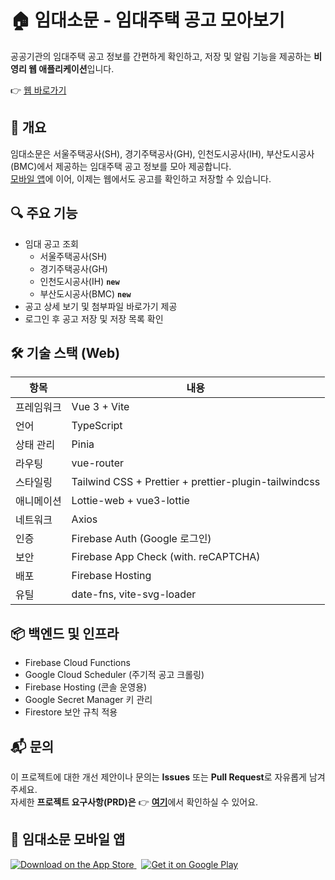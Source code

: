 # 🏠 임대소문 - 임대주택 공고 모아보기

공공기관의 임대주택 공고 정보를 간편하게 확인하고, 저장 및 알림 기능을 제공하는 **비영리 웹 애플리케이션**입니다.

👉 [웹 바로가기](https://imdaesomun.web.app/)

## 📌 개요

임대소문은 서울주택공사(SH), 경기주택공사(GH), 인천도시공사(IH), 부산도시공사(BMC)에서 제공하는 임대주택 공고 정보를 모아 제공합니다.  
[모바일 앱](https://github.com/gijang-jmj/imdaesomun)에 이어, 이제는 웹에서도 공고를 확인하고 저장할 수 있습니다.

## 🔍 주요 기능

- 임대 공고 조회
  - 서울주택공사(SH)
  - 경기주택공사(GH)
  - 인천도시공사(IH) **`new`**
  - 부산도시공사(BMC) **`new`**
- 공고 상세 보기 및 첨부파일 바로가기 제공
- 로그인 후 공고 저장 및 저장 목록 확인

## 🛠️ 기술 스택 (Web)

| 항목       | 내용                                                  |
| ---------- | ----------------------------------------------------- |
| 프레임워크 | Vue 3 + Vite                                          |
| 언어       | TypeScript                                            |
| 상태 관리  | Pinia                                                 |
| 라우팅     | vue-router                                            |
| 스타일링   | Tailwind CSS + Prettier + prettier-plugin-tailwindcss |
| 애니메이션 | Lottie-web + vue3-lottie                              |
| 네트워크   | Axios                                                 |
| 인증       | Firebase Auth (Google 로그인)                         |
| 보안       | Firebase App Check (with. reCAPTCHA)                  |
| 배포       | Firebase Hosting                                      |
| 유틸       | date-fns, vite-svg-loader                             |

## 📦 백엔드 및 인프라

- Firebase Cloud Functions
- Google Cloud Scheduler (주기적 공고 크롤링)
- Firebase Hosting (콘솔 운영용)
- Google Secret Manager 키 관리
- Firestore 보안 규칙 적용

## 📬 문의

이 프로젝트에 대한 개선 제안이나 문의는 **Issues** 또는 **Pull Request**로 자유롭게 남겨주세요.  
자세한 **프로젝트 요구사항(PRD)은** 👉 [**여기**](https://github.com/gijang-jmj/imdaesomun-vue/blob/main/PRD.md)에서 확인하실 수 있어요.

## 📱 임대소문 모바일 앱

<p align="left">
  <a href="https://apps.apple.com/kr/app/%EC%9E%84%EB%8C%80%EC%86%8C%EB%AC%B8/id6747034249" target="_blank">
    <img src="https://img.shields.io/badge/App%20Store-000000?style=for-the-badge&logo=apple&logoColor=white" alt="Download on the App Store"/>
  </a>
  &nbsp;
  <a href="https://play.google.com/store/apps/details?id=com.jmj.imdaesomun" target="_blank">
    <img src="https://img.shields.io/badge/Google%20Play-414141?style=for-the-badge&logo=google-play&logoColor=white" alt="Get it on Google Play"/>
  </a>
  <br/>
</p>
